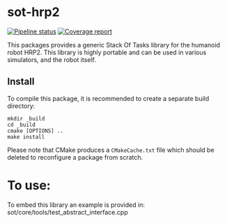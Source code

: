 sot-hrp2
===========

[![Pipeline status](https://gepgitlab.laas.fr/stack-of-tasks/sot-hrp2/badges/master/pipeline.svg)](https://gepgitlab.laas.fr/stack-of-tasks/sot-hrp2/commits/master)
[![Coverage report](https://gepgitlab.laas.fr/stack-of-tasks/sot-hrp2/badges/master/coverage.svg?job=doc-coverage)](http://projects.laas.fr/gepetto/doc/stack-of-tasks/sot-hrp2/master/coverage/)


This packages provides a generic Stack Of Tasks library
for the humanoid robot HRP2. This library is highly
portable and can be used in various simulators, and
the robot itself.

Install
-----

To compile this package, it is recommended to create a separate build
directory:

    mkdir _build
    cd _build
    cmake [OPTIONS] ..
    make install

Please note that CMake produces a `CMakeCache.txt` file which should
be deleted to reconfigure a package from scratch.

To use:
=======
To embed this library an example is provided in:
sot/core/tools/test_abstract_interface.cpp
